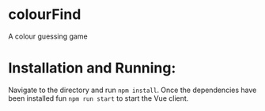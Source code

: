 # colourFind
A colour guessing game

# Installation and Running:
Navigate to the directory and run `npm install`. Once the dependencies have been installed fun `npm run start` to start the Vue client.
